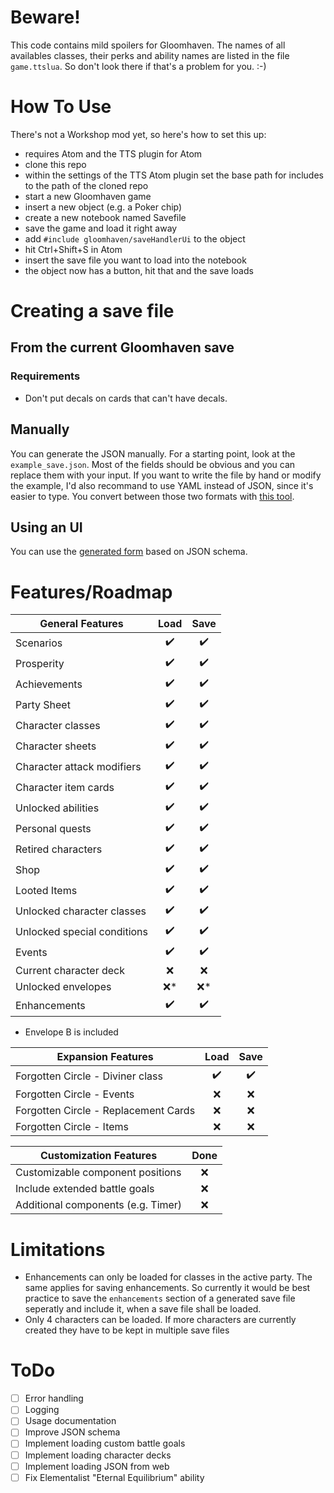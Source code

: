 # Beware!
This code contains mild spoilers for Gloomhaven. The names of all availables classes, their perks and ability names are listed in the file `game.ttslua`. So don't look there if that's a problem for you. :-)

# How To Use
There's not a Workshop mod yet, so here's how to set this up:
- requires Atom and the TTS plugin for Atom
- clone this repo
- within the settings of the TTS Atom plugin set the base path for includes to the path of the cloned repo
- start a new Gloomhaven game
- insert a new object (e.g. a Poker chip)
- create a new notebook named Savefile
- save the game and load it right away
- add `#include gloomhaven/saveHandlerUi` to the object
- hit Ctrl+Shift+S in Atom
- insert the save file you want to load into the notebook
- the object now has a button, hit that and the save loads

# Creating a save file
## From the current Gloomhaven save
### Requirements
- Don't put decals on cards that can't have decals.

## Manually
You can generate the JSON manually. For a starting point, look at the `example_save.json`. Most of the fields should be obvious and you can replace them with your input. If you want to write the file by hand or modify the example, I'd also recommand to use YAML instead of JSON, since it's easier to type. You convert between those two formats with [this tool].

## Using an UI
You can use the [generated form] based on JSON schema.

# Features/Roadmap
| General Features                    | Load | Save |
| ----------------------------------- | :--: | :--: |
| Scenarios                           | ✔️    | ✔️    |
| Prosperity                          | ✔️    | ✔️    |
| Achievements                        | ✔️    | ✔️    |
| Party Sheet                         | ✔️    | ✔️    |
| Character classes                   | ✔️    | ✔️    |
| Character sheets                    | ✔️    | ✔️    |
| Character attack modifiers          | ✔️    | ✔️    |
| Character item cards                | ✔️    | ✔️    |
| Unlocked abilities                  | ✔️    | ✔️    |
| Personal quests                     | ✔️    | ✔️    |
| Retired characters                  | ✔️    | ✔️    |
| Shop                                | ✔️    | ✔️    |
| Looted Items                        | ✔️    | ✔️    |
| Unlocked character classes          | ✔️    | ✔️    |
| Unlocked special conditions         | ✔️    | ✔️    |
| Events                              | ✔️    | ✔️    |
| Current character deck              | ❌   | ❌   |
| Unlocked envelopes                  | ❌*  | ❌*  |
| Enhancements                        | ✔️    | ✔️   |

* Envelope B is included

| Expansion Features                   | Load | Save |
| ------------------------------------ | :--: | :--: |
| Forgotten Circle - Diviner class     | ✔️    | ✔️    |
| Forgotten Circle - Events            | ❌  | ❌   |
| Forgotten Circle - Replacement Cards | ❌  | ❌   |
| Forgotten Circle - Items             | ❌  | ❌   |


| Customization Features              | Done |
| ----------------------------------- | :--: |
| Customizable component positions    | ❌  |
| Include extended battle goals       | ❌  |
| Additional components (e.g. Timer)  | ❌  |


# Limitations
- Enhancements can only be loaded for classes in the active party. The same applies for saving enhancements. So currently it would be best practice to save the `enhancements` section of a generated save file seperatly and include it, when a save file shall be loaded.
- Only 4 characters can be loaded. If more characters are currently created they have to be kept in multiple save files


# ToDo
- [ ] Error handling
- [ ] Logging
- [ ] Usage documentation
- [ ] Improve JSON schema
- [ ] Implement loading custom battle goals
- [ ] Implement loading character decks
- [ ] Implement loading JSON from web
- [ ] Fix Elementalist "Eternal Equilibrium" ability

[this tool]: https://www.json2yaml.com/
[generated form]: https://pmk65.github.io/jedemov2/dist/demo.html?schema=EQbwOgdgBFbAJAZwMYAsCmBbAhnAXLMKgC7EAOeA9JQFaID2EAtChjgHT0BOA5pa1mwBiOABpIMOMQCWxADbp8hAOJz69TKmwA3dNADC2TGWzSeEMRMIATdCi7SyMxkrgBJCADNuOZ9GwARvQArsRQ2FDIRiZm0N5cUMQYUEHYXNY8RuhQquqaOnqW0ITEAJ5kisAEcPQBNOjIxEWSwPG%2BrsBRxOg83NJ2zYRkXPQVXDIDVVDgxS08agHYckozMGslsgoduYtyUB5t2H6D61LlldXAtfWNJ2tww6Po4%2F2IK1brLY%2BIY7Kl77NPi0ZPILoQAAojH7PP53IFwWz2RzHKZwAAqyQgwUwAWeUHonkiGGQAGt0NYUvQAB52fHQJLZb6%2FMqJLjYUlwz5nCodaQQbo8Z6c06tHxHDpYnFC4DiQHw4CYPnSTDYpQABllQJFOCpytVUwAbABmD6fAC%2Bmq1cHZqH6ukwemIbymqy1wM2YLgAEE0HasI7nZa3Qi7MgHE5pC5UcAMdk5NJEGECVB0GkIOSoPNaktwr70PaA%2BxhfdgGUedG0mz%2FjLTfLDk1o8RAlsa3KucBghBpABHYLoNzdTDOgjELh9oNW4CyLDD6a1ydlz1XOoNBsT4Olj0dH22%2FP%2B%2FnFkVcdC96TH6xKADa87dLQgWTgN8%2BAF115PHmMJrPXbeS%2FeHQCv7yiCLaXAAcg%2BrZAe2iJhsikYWNGsZQP%2B2TJgyua7gWB5QdBJaLh0iYOBAPCHpO8DHp4HRCJQtieEqfiIJQNp%2Bg6%2FLOk%2BQIWpx7bICEOEED%2BeFSFu0b6Pxa48fKsHhiilzIZKuIJOhyq0hhLF7mxYQAO7YIg%2BIBE2fLkkWuF4SU5y8vyPTSm%2Bv5wPWErYkpZHyoqXYqpgSgAIx2becA6nqXlTAArH5G50dgwRyA2BDeVJaxmglSVtusKVutxqWECgehpJG348SJoLbtophyM22QAMrILlDj0IGhXADJ8FRvJyTxom%2BKEjoZUVVAOX3nViCmeFFnlpclbYNWo0OWKsUlBVZFwJ2PZ9gOM5KKO46NdOQ6AUB3JLtcq6uUMIyfq8%2B3QXAinSoJCUiiBS5gc5tkPfhlnRnyApvVlG6OdGt1cKd2pKp5PmjW52C6uDUzed5YXvS0kXRfN8V%2FeakMlomRxgkJ12bsV0aVU23QgyWzURq1hAAPIVNADrYBAiCiIkySJtIpJ4gmdJs9kOBkOwUAACKMPzaQkvpGEc1zCR6USDRkhSTMUgAMvQXMUjgXCS3z%2FUyLLUDabIqDhFA56RFC%2BmM12JF6wNeX0JETNhLi%2BtpN0ysQKUmDcOgI1I2NS5EXypFmcJwB6PqBDXsAdOFDKhCi%2BmYiEOrmtwM%2B73pUBOcZU%2BeeJaamUip2agZy685FaBhAAKoQOXSuRIw3Q4W%2Bh0dMdtzh1853PF%2BV28eViCIJM90Y9XS76FobKNHiyDD6PDUT01oayQhHTIR1SaEmXGtN2gaTst0CQL3pS9C243VQA6UrKYSGEmOMpRQMES%2FhNAe%2Bkn1Z8j1AshQAALK10qmicIcgGApEZCMbQ0hbAUgwMeAOK8CIVi4FWJaoouDtEbItHu7ZdoFQxu6Imlx9CL1Oh3aMIcSKUIQJRaitF0D0S7IxSgjdyTkPPpMHihc0p%2BTgIQwewFRKXAAEroF0ukf%2Bg5l72VXkiKmiE2rZFQvpZMx4pEUkIa%2FBu%2B8TJQAxPVbIxs5B7Ddtgaw8DEhO2lsQP2QtkK7WdtAPiDooCeBGJgPWmi0jWH0rYUk%2BIEgYWcYiWIUBAkkmQfI1BE10FTUwQDS4TYAgthmlOWRwiFyiMIOtYKWMqGXBoWHXhBcBHAEQEzRowQ0jVnHrE3JcAACiEBdBqAqFAAAQpguJhBvo2WBvgkUTNSg0yolMa8xC5zTJITXOAlUyD0GkAoBInj0DoFZofEi2R7H9Q2c3aybd3ohk8FFGK6pkpY3xv5Qm8zgCVWqcQWpXAX6qz3MsYZk5KZyUIApV698Faa0pDSdR9J2ZPJeS%2FUc7Jon7EJBAegYQ%2BQL2CNY6WkK6lGxWXsRFrs4z0EsSZcms1sHikBgCklCowbRygBqE5CpoZBSUAAdnpbMmwzDznzTVMlLOWUS6TmhMgaQSxxIQGsLIBCRDGmkMIIshooq9hPFtjwQ5krGKYJ%2BRvMSjANXSrZkcG%2Bb98U33QGEPZX8SSRH7qYaAmR3FuKWemdiMTbl9JqCubuGSPz90upXaZCJGBHGldkjcT0OiPIgDUrFycQ2MDkRHbV1M4AvTvl1SJwbGI2L1lGmNry3UEw9VOaygohlYxaMkwgQMqXuWZVMdl5kApMthnFRtSauWo0udMwV8jqn9H5GiBoqBEVqB4PUmZTa7lLi9NGgdYQh1oFHfQcdVLk3KJUHajMIVYBgG9HOx0hjh3LtXXu4AmFWKFipcWoI9AFBMypVWuAaBFZBCpGuztFyphnIgYoHthSmpsjJF6OB5Iw05LlXAYWQHsggfgR%2BxRvy4DKC3RSPd6JkjQewGSAA5PpcSmAcASvQ%2BelWu6MPZCw7h%2FSaJjx6WCMeEjF7NKOkLQdUsn1Li3vvYhCthAn2dGJCSN9H6zldu%2FUsUeVyEpwDUNpCRZBQjxo3Tc8NTTgDq20lABTSmUR8ZDIhnVlwAASlizbHkU6TBCGamDeTVMEqAcnnhsdiZxwg3HUy8YZQJl9pIRNfOkp%2B%2BaP6pP%2Fpk8AJziYdNWepqpiD9zNN2DCNF5TCG4JKI6KZ5W5t0CWeUzZgATGqFz7q3NwA8w%2BgL7YfNCf8%2Fp1eYmv0EBC3%2B6Cvbbm2h4KgFLvy4siMg8AYzZgSDady7pnV9X12ZbMxECz43GAZrsw5zriCSvhrK8ACrXmOWkpwZcXzwnqSie5UoFr0nA1EGG0lnrRnJ0RwjdGIbXWkujby3phlU3HszZy296zyYitrYXBtrbj65odAO3Vj7QXTuSda7nADx4ZDnnA%2F1%2B5EikcZgiIfWeJ9r3A%2FUDx0HZL5rPtq0dqrIoUZNY8bD5KZSBXzkLu1h4HsJ03Mnh0cErPOQGfS0h4ABw5rWcCCEC1yRj7SF0FAJ%2BZQStFMIF3SSbZdvksuDwBwF58EPD7i8Med35SoRRxsAbEEAJVfl3AEpj4BUVPLqlgNsr7n6AY8efkjmNb24ycWq3wBylPjgHNmLKnGoPfEWNoPvSNsDLLUksHFK76YLra2qATAisZMCsnorfuso3SRXrvrxv7lgTz4miKa8Wobv3S%2FPFaktBhEQKgEIcgKQWKsRmPZGEufPygJVDA5qhbNJtChPP2KzFQKNg4UgeheYRHTFp%2BM6ZAfAg25NaajUBOpPSTtLJDv2Oh8IMXsmFOg6EVHKHa3v4%2BGJQqRpbCTojcc%2BjDuS97EtXl4y0%2Fsft%2F9xOj1jLl%2BtQRk6Y1gS%2BJ%2BaCGC5uWCe2C0aSlQGSQiu%2BjuM6eYd%2BdC3uZ%2BtCx%2BcAFEzCjCdEDE0qlA%2F%2Bz%2BLGr%2BvuGMV%2BMA7WIo2Ox8zwMq7q6m08R8c8XApe3y7%2B%2FOW8CYO8uYMgUu%2F%2BZqd87BwEK%2BCSa%2BK8G%2BgQIhBCO%2BDSe%2BTBM8dB5a4WxaiudCvquuDBBMv82h92TBFCx%2Bj0G2PufGLQOBEylwNE%2BBrChBuhPCHK1BtyhuiB%2BhJukEZhYBxSGBpSjh9WVIZARuqOS4zSARMIegNU5My%2B40%2FSpav05klacelwNaRhJYSetK7aU6GetKAALCFLyn4Qyr0M3kEe2Pvshneprp4RbiWj9CoRyokcTk5AnqkS0OkcFAQAUeZE4RuAdtrJLKUY9IoYrP0TIfIp9ioihAChmn0RLPpKmFwMAR4twM3MYAoDIHbIsKQAoJmIShAqAaITEYInEfUQkYQO0eqNUYyjDLSt5AABzZz1ZjADGuFFrqb1wcIUjgjPAvFXETF%2FLJBWoZjPHDRQDiSdhi7ZAQ7Ui0ieIaA2JkBMAKCeAWpOxBCkAaBMAOBdaokeJ8gUgYR8ToKrhTHpp7J8iWZQCIL%2BxQC1yjxglohiKqw5qjwKCNDGoxSOA7GOgOB2AHFlFiEQFXErS9j9hyGsjbQNH9LikF5qYDbfE6xREfRHG1GDJKktBRwdFQCXi%2BRQAFasxGisw5GsxhRQAGiswsqsx3GswACcrMdm9pup3k%2BpUA3khprpxprpIU%2FKZxlBWoPRk4opiYgx%2BE6mCpDA94ewAAin2MGa0ZyoZimjGMkGMBGTmEGWEFENIkkDzLQawVSXpPycYSqaYYHNgQwtGNYcwgQQmpQBmRxIUTtsAIECslKvnmWdOh0B8fohSF6AEK2QPPGbzuvEmchC2fGF%2BHrNpM8NkJkMZASagCMMEF1o5h8q%2FILEqTUavpuVAarjAVvlKdaN7OMleIHDACAIXiEdZGsseOgHIC%2FAABSLLLKrIeK3kACUWyWgOyLJd5JJuh6pJYCB90nZT%2B%2FZE500Xh2UPhcAZoUAAZv4F5j%2BlwXSqYnUaIpQbIxyUpIowFc4oFlwfZA5kFNRphhAFheB1ZthtZ45fwqFekxAGFWFxA3ZHIwAcFCFt4SFBFhAqFbBPx8RZxQFMpyFhARFEFqcpFMFic5ZuBlZTCLCUqNF4FdF9BAlXArFJIsF8Fnh55l5HQXSY4R%2BulwlG0lcPF3oKlZQklHGJZ0lrMsllhhAVZilbCtFZQhloQ6Aml2lnFbo3F5RwA%2BgbIz2HsgFLQeF4AFlwA4lsIMltlwc9l5FFZVhClNZzMzEVlpQwV2AoV4wPl7FOlZ50w%2Bl0YwskuxkpxQlEVIl0VsV1l8V6BxEYcDl9CclqVNhSlGV7lpQ5VsC6YGleibFHFJlAV6mosGgOMcgZIVV1VgitVgV9VJFCVp%2BzVNlFF8lnVblWVE1Q4TY01zwBVI1xVY1A2zSCgWkSwPB4V0pZlIFi1WVNlTV5%2B8VG1HVVFXVTEPV51P%2BV1iYR1RVOFJVolcAgC%2BJOZclJlNVd1%2BFD1xFT1JhSVjllFrlhBPVYNEqENngANflWop1Rew2Toi5IQVRxV0Ne05lcNEljViNa1r1KVzlaV1F3VWVYEhNDeS51gONo1pVlw4I5UPAfYiCSwpNQN5NBUdVj1NNdldNrVb1jNW1aNWV%2FNuVQtzwIt3NJ1vNhAMZHszwOAiYglc1mSMNUVVNcVrVz1mBctDNcALl6VX1WVut4w%2BtDFh1Q1WlhVuNQI%2BNS4jy2kQQ6YYxEckVINMVUtlttNL1Nt7VCtH121xF%2FtgddgmtQNvtkafEnY1gx4nyUNt1FN916mS1CNMt0dyVsddtTNn1mVidmdEqOdqd1V6dxM6gSQiAocRtQl81ptYdxd0tiVst5dTllditylidrdqA7dOyg1jcvlPNYdCqZi05BQs1XdJtBdsNRdEdUFluSNbVw9wA9tzNjtidFQS9qYugM9%2B8c9WtC92IvsA1N13dG9ZtW98N%2Fdq1ZdyNm18dStid99YsV9w1gNTd2tCynYZIuWndZxz9Et5tDVkdpd1tQ9KNDtNdEFlUEDGyYwjdQlzd8kfIM10DCRsD7wkt79iDA9X9%2B9qDx96DfwaIhDM5QDnt8F8FgcPpeE3t%2BdehbxA2%2BSwdZeiZleMVY%2BOihJSh%2BZWgLMRsGADIISGAL8aQUJLujo95KYp4ZAFQFIKxeKjiKZ9UXVkS5q%2Btxk%2Bk2k1Jeszipi5ijI5UNUIB8K5GwA9cJ4wQjg2jTGoSg4o%2Btj0u9jGYuIcmeseZJ8%2FUfexA%2BjjIhj2aJGPo%2FB6A8UZ6OacTjQku6AORTGyj9sagv%2B8QfB6T4QWVzs6Qw0O5xa25Q5u5JOpYeCVxodQNYd%2BSgFNR6h8ZvcTwWhIZBukE8h1Vcyz0HhZNypVDmBwz3D8oSy7dvWwzAznOMTE2szO9lS9lSzcAmpp5g2qYVRYl2C3ANlpmEq7yKJBzKsYihNNlXSrdgYvFuV8U8VXSuVBWlzuVJo8Vrjmjnj8V8T6T9zrVPzugzz3zaTugbz%2FzILGTmc4zxVfp%2BcjZU6NevDChJuJeO5%2FxqaJehq9eje0ULe2Qli6KtiyQcJbu6EyQoTeIDeGykTUAzSl91eI%2BNj4%2B2kk%2BrcM%2BKEkijmxkRZIzHQlTVxUhsBO5DTxtgVh%2BcBxVUldNgcsLmMDKtobeEA4rSLSBmWcCtg0AyraLnBt2GL3QUsde4TTeeL4QbeBJRL2QiwQSZLUJkjYTVL%2FehiGA9JiL4Qx4dI6jsC7dsBOaj85UpQeI9A2kqqITdrzmtL9Lw%2B3QvjzLrL0%2BC2s%2BnLC%2B%2Fs5TgpiSVTgrB5MD69KryLReeeLTK11C0lMr2cdOFBBcjOxcE46zEA35NUWkSLYdrS9bmOxTWZ%2FiPOCifOurvuWuRb8SQpVc1THQqSMhpDrxoZA2zBOOxD0RR0XqSuG4mhg5fTk4AFk7wRHQXCI8aBUd1t4W8tI9v9tZ9hDZl%2BGS7l%2Fqa7cp9yS1JTnbWBA7hA%2FL4WmbErF2oyJ5kygc%2BDhArSYT6yd5j5z5KyeIQHn5RITMgov5bJmZhhJlE7N7JD5D1NlDnci7T9wAK717%2Bu%2FTd4vTwNz7u9dNID%2BHJYegrbjbcAUAgkKDP9qNtZlH1SP%2Bzo7DYt7HvpZH5kf7cA9F6FmFLshbIr%2FTvd29rTmH7TJYOH7ZHHIoLhdHUr1DR7h9VdCdEF%2FHjFgnOE3H5HtbVHAYNHinNDDHaDzH0arHNHsrl%2BMrun0EvHwAfFo8Osc77GInorb9aHyzbTed2unTq7eH%2BHN0hHAV%2B7LV9H71jHLNxFTn6lVnedIo5nDbhn56xnKnR91dSXln561nt4uXaUdnQEDnnlxlkrOb3TZRnnFt3nknvn2HOuAXspEcCnRHVt4X39kXaDPVJXlQhXxtWX1HqXRH6XanhBA3KXnH%2FT%2BXiUfXXFYDQVIVGAYVUnSHgXKH8Dy1ahtXwzfnF0sn5Hf4IXyzZFHXcdUXJ9EFOVeVDYs32b43ZBtHw3ttqno9GV939%2BOX0LUpx1UpDnfVlVwnIlHHYnFDNXNwS7on9X%2FnuHTXBMLXoXSD7XJnnXdDPV%2F3j9OXCXFHdbLHg3j33FI3r3TE73bH03XEtnEzrX41eQU1M1gPPdwPqH1XEn4PWHMnub2b8Px3e9hPJ70XEFu1tP0ot3KHJPRnT3FdL3fPxPOPFnePZP5oFPnhDnP1l1289PL9O3TPCDYPJ0UnHTe3HPKHXPSnyDp3x7539DZQqvjof1N3lPG4YvQ3BPz3GXbCTvk31VCvP3ZxDnGN1gWNGvRvqrYFoPLPevdX7PFXG4JvxHKzg95vUvlv6N4Nu4EyIvU6HvaXrvo3THsvyXD3CvaUSvv783bNOJHNJNQf0fU7d74ncfPnWvUfm7a9sfbX61OfRPVvpQ5fJAlfaK8XSzGp%2Bf2X%2BPEXZ3ZnI%2F8vX3XHlPDnKtgt6AwtJRK35XLffDdfYfDf23jPzfyHxtbfYXHfkvbvf9EFC%2FatbIK%2FGfEcWfEvB9p%2FefBnhfM%2FCRPvCRDnztJ8BtuOq%2F7na9G3Eugu1Z768zo0Pfbgd2rRHdTeSPXnsnydovJv%2BbtIZDfwJh38XeJ%2FXPm9yn4Tci%2BRcb7qgLWAOck6YsQRrcn%2F7ZtABH9aMI3134NcYeQ%2FKAWbmM7t96amArvj1RIFB1B%2BcnbHs%2Fw%2B5j9E%2Bj%2FbAfwNJ6v9uihAvSgvTrrZ07y1fdfnmxnT18tuIAyPvQIgEHdguzA1rkfzYEP8sBF3P4NVH4iyDPkkg25OgPH4W9J%2BogqzuIK4bmDiBE9KejHj%2F5A8gu2vTbhtloEeC9%2Ba3A%2FtALj4ndkeE%2FVHllUqjOCO6KAh3pOEsFCCDBlAD3ngKoIl9fu83RenIGXqX15B%2B%2FNwpvy87h9vUTfdQcH2a6BDWBMdfQRwPCFn1MhF9YXjEPlBxCQh1guhkkPsFtZHB6QgBhj0Q5r9chG%2FJQVvxUER9ih4A0oXD3KG6DKhtDaupwJ6ENCsew%2FWwc7ysFJ8bBuPXAR0NzhdC76EASBmMByH%2BC8hQwgodv1UFjDDeNfHptoIR6jNYBnfaXt30wb7DsGiwxgfp02EPds%2B7Ap4e0I47e9dh0VRhq8OPCr0p0FA9blVx16FCIextPwbD3YyH9Eex%2FKoU8J6ogiiG0QpYYQGaFwCNhcvLYQCIp7vROGcLckYr0BDM5gAiOM8GBknZh10cdIikDO2ULjtu2I5ERtwU6gaJzUzIqDrOzYJy44%2Br7ZXCO1wRCt%2B2kIuZmJDDbgjeWNAnfsuxKEP5sO%2FrO6McKGLyl1RCQFwgBlYG8IMkFLIZAMNr5Tw5RKEIZhdgNEUEjRhhU0TKLIQIdVC0ww9o8Mt5nsL8eXDJBmVKJh1wywaaMrGThG3J0WyZbIBmSxZGx5YTqdYhmHya0jjwWkfkjALoT4i6G9ZL0RlAyQKB2kfo6Ku8jzFPti00eVziKAEwpEAMFxOGFWJbS0o7S4WKnGjENGNQQS%2BYwKppWBI%2FEyB87KyHUToQVjKUT7asZ0VrE3EtSCMADE2O7Q2cGcbYJnDW0ji6AyCyHZtsuLCBRJ2RYY5gjsilgWsUw644xqSFBKqweCBrbIHuHYhRiG8xrcfAS0xwSocsvsXQBSDhLeImYB4w9FEiiZctOoJGK5hiW8R0tDOyTSTE7BsK14Lx64g1kahvG4tx8ZAAJvpCNQYR0S9ibxDayPFwpkI9ENgmEB5Ivw%2BQesbeDGzdiQI0J8JDtqzG8BmIg2gTaFJiHQBUh8J%2FIV5B%2FApCQJGAQsL0GPg7b6Q8U%2F8aNHIDRQZgiJOZfSCRKZZkTUAwQTwJ4AUBewKQlJBbPYjIAZoGQmAH8ZeN%2FzeQmARoezNYEYA4YwgWgKXHsjdgophJ1iMSckDiZmsI2IEmjtvFZjywGQSjd1pZJEkt4X4TY4URU3EJdt32XbaUbryKE54oeVw9fiGDYoOj5uwsRWHuxRFPsNmP7IKn8AclkFWqYiQlBSGAlkEyR%2FpS9lYnbFF17J2knscs1FEEwgpT7EUmtHFJSAxwH7AmCFK3bRg8pIY1zCqVLHyj%2FoSRatEOPqwjjXSk2aHHDHLYXtGoSY%2BgLoBKkDYJEz4jMOVMSlLgqp7GGqQBjqlikYajUvsHQlamVczq64vHN1JOJE5oCN0QaQymGm%2BQocjWZsT2hbErwKJmAWuIEQUGOjeKSKdCZ%2BMykuiVSa0%2BRBtPCxbSBGo7JqftPcEnCOgHUk6UuB6nnS9yl0lokNJpQTjRp90nyBNLy6Vt5xxcKwIKlOQO1B41oFAtl1XGRxJQp5cKbOhFSHpF0I6O9CugkIbgvQLwM5I0AIDkJPMo8UWqzPZnHwCA6sOMhUjZkyAOZxAAgBIj4iX16RFSfQOlLETRR0ABAeKQ%2FU5jFg4ACslkErIUAEBmkfERFIqGQCay0pOs5WQQDBoTk8oMsU2a0h0aEhxI6CYIB%2FgqT2yM0uQDQHbMfGYSPApUdulGAqTIRZ0XYW0OVD8DqTkgNMdIK5wowixtm%2BwNpESlNnIRzmKJKAGBHQChAr%2B0gAAF5yz%2Fc4YkWDBigBwYC54U5CFRiqjlQ%2BQKc5IM0gyBoRCQwsCWEHWDpxzAEzwbZGEAABiCgSYEHOSDgg6JgKFtl8M6klhkIAANWWQ1QoAPc28nzMnDTzZ5VUMDhZyXnygAA6rjC4BMBDKqYHMgewrnE1lypsTvNwH2qmzKoe4C2IwwHmFyAA0oim0gKSYOPMYedOV6kQgYQewL0NYEvqexTZ4IfoDVHUTdRoAYs6QBLNNmdztknMHMIsgUASp9m5BIEAVOpHEEyZg3NdtSMzEMjKZtKKZKzKgDGY7yZAUOKQpVimyvQPeZ5NYAAKEhZ0RwDQCzMnB9lngzFHvDqJoXLktIGYeqv6gqSPNti2Qd5IKGIxfIWkF1W3nsEeRrEH54U5pCfEjJQAd5EqZhqbJ7kLEFAf8EmNQqkXAAe5%2BJShRhGdyMZDFygO9KKiSCGJRgiE2OcAGUCLz%2F4%2BkKxfQE3ntg3ACirSBmlPE4lTZqsbAFpkMpRDYFXc78mEB3btzgAIC81IRMgVj4MQocGJcPKzrgL55ui1ANfI2QzUM0AADW4DbYNwaIbDNkEeZBIMItGDZDEuQg9ylgyqQkIAkqyDzsgCpTwCSWHkJhA5hc5CMkugAq0wFKc86KgBfjGYISpsqeXoEFAsdTZAALVTC5NI55StQB4pyAeKsxawDBYuM9EEKv2TlYhXjXm4AdwOt5dRk%2BSWRgcbyGyd8rBT8jEC%2Fy7JN8b%2BInmJcqZP7C7D1zoTGCs6Odb5bUKyFliSw%2FvQPk%2Byu5LdxgdCTEZoqfaxcXO38kUDb35B286EX%2FV2obQRUlhNOhibTq8vbARCkUk9MJU%2Bwv5L91aK%2FADL3yJqc1vlwS5OhVPAavCoGmKloJg0IyAM6EgvfanTyfbo9pQPEZ8Ffm2WmhZMPZaJRoJLD7LqZ%2FlY5deTfIbJzloHV8hBzuVPgHlcHN8vCXV6QEUpMccLHCp5UAYkV%2B1a6k%2BzRVkoMVdCbFUxSE5PsCVbdYlQBlJXL9PFG4Klf31dWTguBiigmC8IOFArWVCwllUnBp7cqA1ScCqhjwFW4z0F1bEVc2SypfKCFuq7UoXMeblQN5QCNCgxmamTgeu887gJEUMXBUPGC%2BNVOMg6XMx0mps%2BKZWvbpS5SlaTZADEvin%2BzSAIaO2KZjYpuyA2yxOWNAGaQBstF7IbIAAE0QgCQe2cOv2qlyAFsywxQvL0C5z%2BgFIGmMzHKhny8VyGNkAEHYnrLTZxmdQNajIzMFa5hi7xc%2BL6jggtAGa99IYoABSy5MtPeFCCmzH5lCzCUNjMSBLUwFCu2NzIKCmyaYl9CxneXchqovQI8E7IYshAzT6AJIShdlLSCmyYy%2FQZ5DEpvlyB6IDeUbGfgCChBFm4U3vP0GbzdI9I2SwxZVDJBfzr5CG7BAmFtB2xml6YYINkMo1PxKMuVVwRUkqjTlcslCrpHJmGXRAs2k4euImHsV9QZ2goU2TvLHzJhdqsmvxJQpJiu4eASQWTbaC4CZD8SmymAMKsBDWhE1Rlbyh7WyS1siFaakzQWq4BFr5Z4YRCZQorV6B61ua%2BULWpc2FNG1BsFtfmAYpWZO1sKYdXPPHUMZaWkiipPUpnX%2FzSoFnLRa7mXUZg11iADdQEsMWHr4Ne609cUsnAXqZpV6m9UzDvUVJH1PAZ9VFC3XAB31dsT9TihQ3uNzUb8HJVhoY24aHA%2BG97ERro2KgG8lC5jVnLY0VJxNqkkwD62k1ub2wW8rTTpskXzgDNIycITIL%2BXJr3leq8KRUslipJTZXSBjCGxpgrJTZJarRmWqgBdKIyh26KHsAwhbzUwntCpMLD7Dbw8Ms62LXZsLl9ymYCGu2KpukBkgtFC%2BeQNfQXXCT0EjC7pOVERCmznFsZDQLBjnXIqZN6W9VtPhbllb6CgSxgGqnFRAb6YaikwcArtTPap1hi1DUEkOaPseNocHYjTFfWUalQGKqAHTCWTjAVoCDQuZVF9hkhukGgAINfIqAiocwYNZiTmr53NU9YtGbAO9J40GxrUHeZIL3ksRBsMNMgdYnshJg%2BBr5xsdOVc20h1z%2BgngZ7c%2FKC2GKMQIwY2HbGfnpNalDgY8SfGe0SJL6VSXOoXKmVGye8tobQJMoTC5Um5esDwPmFkB1NC5O84gGgH2BhAdtixPTVAHm2SrFtJghumZpW2Wb1tu2pzQduLUOaTtZ2npeFOdxj5rtt2mtY9p4LPaYt86yLQDtnrA6XcYOwTUShiXQ67AsOl7S7B90Hrkd0AVHWWhiXqx%2F1uejcPHGgBbz8dMGwnfpGJ08bhgpi5IBLql3s6ZdvreXVoEMnaRldYHDEnQo12GKp53umDr7PTCwJN8E2kUCHrD0Dhuku26PbHpaCcCAV9Qk0Wtws1alDl8oODJqu8QYRlFiCbbfY2tSHrRN8oaeF4hDTIBaWARNQAHJy1AHKi88ukYdtgMLyW4h22eCSBO0gZv50i36n%2FLgTezBaWG0SdAA%2B0OgYlxi91tHICCkHyo7iH7X9uB3kaBNDGEWe9u4BNx6KBSd7beWXV2xi8pUeLfVDCBszfYmBoxSMHzmasLm6WvxHoAzCLJftPq3LcgBfj17mD4U7xSYBO3NIxwrswuQcGeCIpAlkatVGiELUUaKkzGiIFcy%2FQVIHdRh2lvI1NnnNbAesLebpvY1ngAECmvINfPsTpg4DiYWpebtGwSa2QnWjcAsrICjKEgrhkiOexfBxrDNCa0%2BneTqEr0CqFMlNa%2FvbD16ydd6E%2FSWGAMaBQD4BxCYYwH2ThxIpGsg%2FkZaCVGKQSB7ChuGNU5g4MeB6KB0u0REHqDCh%2BUB9t612xI9qhjcD3NYMZh2D%2FB8QxnMkMVI3ASh8HQxVNl6HFi9AQw%2F1WMOmG%2BdHh3gopso2%2BHsgxigIynKCMSIQjnuQuREaiNqKUl1%2BhIwtuIogq0%2B5mwhS%2FsaiGU7UUAd5MOkwROztDGxNVM0hxCzwajBRrCtIGxCM7L6agSxJghbk6x55CWthRuFFjuQzjK8AEyYAZAGxS5UG8TBkm0VpAGA7ievbYEwTaLyQVra1OrFGCknsScCUuVozyhhHbkSByY%2F70wTKB7w5utVIepjmYJD1HMHYqUrJAzSgV7gfkPuKpWYJmNSjfSGuuBMtBmlf8YzKUAxWipMEXePSFKjAMHBhJEReUz%2FK4CO7sgDcxHRkmvVt7EAOAPYO%2BrMSinYlKyDpZirgDDyR4dgKA%2BqcQClBfQYB2DeD0I3yJqotezBArothUrtY%2BphZOvLCDVQ6MHBleJgwCA9bXNpcuSfGDSblGSlyQf3s9pu3YY25mCXfSKhCD6RBN6gT1afpNgwh%2F15UXXZAS3mI4X0LIujM8gsVzbbjce%2B46n313pGn9zx6VbcjeNETPjaAb49wF%2BOUKATAQIE98dBPgngNzwKE%2BWZLCwnrUi6iALnMROThkTfIVE%2FIhZPT42TkBfkyruyBCn0AIpp08AGlPhBZTKcSAoqf0jKnVTuASAuaeRWWmcwNp1ZOqYdN2nwQnp706dpGB%2BmMzXqmeBmDDPKNgzUZnvGGFTBxn5EhZyMG%2FHB1lnME9Z81I2bBLNmRdaC%2BI1SMXE9VwVCxeaOzj7MfLWZpUDNS%2Bm22woXZpcwjKzv9N5qF8FIeKURGCDpnoD2R4SW7hGO2bgTfHIyoLth38h9Q8so4OyHvKWnDt96BRtkB3mbmRQOVX%2FvZrfiMa1UzivSPPvCnlU1UICyreVXGB2LFiiuu2R7AwAGA1AS5lpBAcMZS5wQnYEcwusLXMJooW%2B7BAeovoqauTb64yFicg1VJcThc1WACgE3kbYF58Qplc1xaOLO53QVBRUgggtn0Az208Sc0MVM7DG32s%2FHQYqTfEz8ngJSyWEctyBL6ecwS8AGylBJKo8YEk4YuqvWo0QnYdMM7vCmNWX4k%2BwuUrJxDoH4db2ojY6HnQ5AzdGm3Y2LFO3305Bhi4bX1DelLcqLNxgi%2FGqIuLcSLPZsi5kbTWsX45HFri7%2FohI2aBrG4EriJa0jiXC5hgJsAvBVMIWKjcllw%2Bm3u1mBTtsgO2XZeTOOXo0Zhp%2Bf5c5jYmgr1hkK2FYGMRXDF8V88yIYKsOAirwC6KOVfzmOH943C0DEjdJCdWIt7Ooa4emcVBsxr0uia45cIzTW2zy1xIxiKYZginjW1mmaECdjNXiSlW6eKpBt02aVQ5UFA59u521n5ZDGENFLi9DPB6od6GtdByFsoXxUMKHQ7pYTDR5Qj1mcY4YvKoMBeS%2FIShX0Z%2BtKKBqPAPOZQpMNdgTZhiseYSL4skabLRi7o0kDN2OKUM%2BGJmDwUcWmZsEui%2FDC3DZDS2NwTtnDSTD1AZqPuFSDLdamUCdhFj%2Bw7nTiFNn3rzUQF0YNFHdOGL3kSQHMB4BAvcWRQYNMME7AAkxLAEDGWwEuVdusTJdTJ%2BUJnOjON488Ih4vLqGLNQBd9kmYBXnjdzDzj9qSkYDDHSkY1KrEiPkLAl6Dy27Y51aQLqBEMnH7E8tqXGDSGOThbDax93UDul1GAdz3OgQ44pJidh57lW6FWCOe0mG70tS6kP9asOVaZ54csDmCUYB8R9reF9YDfpfZZVt77tavRkdW2prabeyBm4jkO22gHQrN%2Fi%2BzZfP2aubOui7RPdgxC2GAbVpE2LYLsX2i7Htrc7LdLTy2Fsit56yrfnTq3h4mtjcLbbBL23LVUhtgqbB9sAO%2Fp4UqO2EFg2KYIEzF%2BUInZvWJzU7sCzmCMG53%2B3C5udmObA8lvu2S77Yau8hf0j12IEPhpe%2FeBXuEOg5lN54LvYJxxHb77Z2%2FYmrUrwrqbr9rIyKFLNrKucYUk6xNYPllKRDMVizmRu7VWbbtesbLTEsj0htTMo4cuRuEMA503TYJGeKacusVaYQiNpW9gG4NqoR9WdGtdWRY4Zp4pRwHB1uYD17AeTzMadTmB7kMZirLQYxaouMVpbK9tejNF6FBT8HP9yQUJfsK0UMYhHpc3A5YsXhULibIh3G1ye0zt7z17K8YFdTZ3hS00u6zvHakcOKwXbjOuSZ5tmkNXm9wk6NvosxuDX0AiGxx2Bb5AvxlbMKa%2B1PvkO9k9mIh1TdMtsVESvQvQb2HXOyDNKtMyYZpdYHzMzWIAU5uBApNO0jzTZw2yTT63YtbRFnLu6ZW5b2CPMEkiO0m%2FwhWsqP%2BK8Kja8Oxpv6O%2FDhjw1RY%2BwxWOtAfIGx2nsC0OPzbzjv8n%2FHG3BPYEMTopaQckt7BEnryLRTuZxfTH3tIOticmByc9GvFTTk1a043DSy0Drj5zVWsGc8aNkUz828Ru9giweCOOOh%2FiooVNwhDiV3pVmeCUZpjnpzobczBG19RHnY4Z5%2BFNd2ChPA7lj5yFUqDfPr8vz4is0e1Uv2U9%2Bj1snbDZmG3hFDgMxKKj4vYPttJTpYN%2FfeP%2BKSAqqFAyqf2rxh%2FH8x6e%2FKB1elyegCYb2U6iivfaV9QbO2SopzDNJTw8YC5xdaUXyNFlQCe2x0pxj8PEVvaz9S7gQV3nItPgXp5%2FMcULyzAdJkw8SUaOTgtL7SOu5fKYmLG55chskDEqWOqKZ5LtYrSFbIxaGXZKb4FQ0tTA%2Bs6WHuLty0BpiUG4EFr93X4jbu5VfA%2F1nu14FctaRgFDgK0yLFqRodC5jl91l6D4W29B3hAMRKK%2BNsF9KtCuv9Wqi%2F0OG6dADsMDG43Dq6vt3JsqMMqwDRQXYYJL02oCzcvOdkFel3XehDQ7FxUiAbEAg%2B3kDIuAROxuUtZ%2Bfk2sqOrngoC7FHAu81L5Shca%2BtcOBbXxa6F9AAdfEAnXmel1w0t1sDHh4lW714LZ1sxLlF%2Bh8N5G%2BkDRu7rXruN4LsTdJZdzk4Qdb7owjjL0Embyq%2BW7vKVuW3QGkd5Kg%2FEhmKd67kKtO7AOzv4gR7xd8qBzAPaWnyT%2BVL7fZBjhGP7YRV55mOuThT7%2F77IIB%2BA%2B7u4AMRu3RPsg832tlSj%2B%2B8RXNU%2F8NRm1jR2mtyoZoADkqY%2BSdYh1jG8g6tbzxUcktERRgtoMA1cwjvFr70c98lwgbVtYhEFLsxCWp61lZ6BNIbzPepcoWmZqnWiy%2BdApXXXPpmvLkUMoAtdRLhJvOqQ4bSWIkxcsix4wFdW%2B0VBkN56kYNAB22ZCJYQGx3RVa%2BLG78rl8vqOmo6jaQmwi7gkJzAHRKH6t6TQFGzLN0xKJE8QDx%2B1eYTHgG8g3Gw5M7ncCWKQdX6a9t%2Bc4vjwtzwVdEM4k3mOiNmd%2BTUwogChyVk7H%2BUDGbvSNLwdec3ORO%2Bvk3e3vj6xuQu8o0%2Fe%2FFhNfDzxqB%2FJhpZDS6%2BTPHpiUL31x70DNc84sUaNXVBQiwgL1oWqT4CHpoa5%2FW3ufkwnn6OttaJQUgrmsOrCi1U8dNgQvkRo%2Bzzri8bFV3PeJL%2FeTy%2FszCvLprqlDvK9glKvjd5pz6xG8JgxvgDwuahsvrZP0ESu7pyt%2B7vre7AqALb91Z2%2FyfZD3QQ7%2BzvB93eHvZ90CyKBe%2B3f3vucz76U2%2B8jAjff3wUAD7B8W%2B3vuH0H%2BzsR9pLnLqP3TkZpi5oUtOzFdR%2Fq%2FYUHo3cO89IL%2FrLOkLOw3GtNWObom5TXTcW4tZfZ5K4wKQ%2B71b0ie91aMFilCwJxKhbXdLVbfx7TIShEOD5xgllnvPy4peIrtbxHtVLQcqsjHkAb8XmaXLK0beSvJYfizVGVdyLjY5YAO0GxO3H2Yl964JRkvCf4223OG0XJFeiimzkrfNvYAtPJApfYlRwMPbi8U%2FLvBNbp4n%2BFK%2Bth7TdIQLrI4eiANPtvyC0EH%2FB4ls%2FKNRf1D2YhX9yHJ8PeXSDpdvd7Ge8hbqB16vHveJKoX%2F4ZXo9EFAAJN1tOA2wSdXLW5yld7nHYk05JlGQ19gULa%2FxX8kLWu2QCoPTVxg9PfBihtV%2BQHH3bAkPN%2FQD8wgIP3NttHCkHGVp6cy1L9p8Ot0r8SwVpDO8a%2FOhQcA8rQuRH819MJ0PlIneh3I18QWnSSsjgBf1GwHQBhU38cwbfxHhd%2FDcH39TYQ%2FzPkT%2FRr1T8f%2FCa3%2F8dbb%2F2e9f%2FT%2F3UDAA3YG0CM9IOTACEFHF0gCznCTQZMhfL3y90izJAIf8MAtHy1cMGSISoDk9F43W08gShVg0z4ad318CjBpRzQfmXwNqNi7SXA7V9LZ4EOA4%2FeWW%2FIYOIdGMAVjeP0IwVYTwI289TFA1LVKFQoya0lbZhAGdKMWQBpdEHDByGs7YIy2UCvXNAGWQjXDD1DsfgDwyNd%2BQNgEitbNDS26RD5cJWsslGR8SdsH6Ff0ARagVsnddO5ejAsUkrQmnDMe8GcnvB6rMYN6tsgS3Q6VG7L%2BTI0zEaExg0YEeDVPNOFIVz39LtXNB8IMNYNy0xHLDPw4ciNUOFQ9pfHm3Z1MdDNAVRpnZ7wnpKFUK1WCAgFf0P8tMGeU5hKrCXQgBI3QxDNcNA9sGasQ2DCBp1Q9WHSgC9ALzyx1IlJTXSBKFbvUcVXDRMG788dLOheo3fakU4FnAstHwC3lP33lByfcDRjtvAp73bBDACMFKgC%2FdpTFAogy6xiCtg%2BIIQMkgiVBSC7ANIMz0Mg%2F9VPlc%2FYoPi81UMoMqsDZRvEuC1Tc9WZgKFMXVnQNJDoI8UugigLSBeg2BQGC3XPrWzVRgwuUgt3WG%2BVdxk5dYLg0udIdGl8obPYIwgftWI2h9FdY4KS9zUDDSeC7YF4PKg3g4TT%2BD3GPYFow6tGz3007PD33P4BaS%2FhFpffNwNZlkAGqFWQk%2FcLXNsMDIIEWJTzQ%2BzTssVJmDedSFat0MUukKVDtgOTI4Bsc%2F9QxFAxcwh2zF1m3boFbc89RgEAU9YPuQXtLrW8lPcwSJg2FCKFWwGNktFPkXqMSXFfxGN3LGI3NsUMeRkRDvDSxTZA6gu2CmV6NRMJaBnFZUDI1eALp3Btz4cAw2J5XN1XGCbZU2C9BUzTmDM9V%2FK%2FlKB3XDMNK52rJFATcytJFAw0ugE%2BAzBjQkYDWdhgBOU7wAwyq0WQ6MGENgslycoPxU%2FjTILUAB%2Bca2wQM0GIx4AMNTi0b8cQJfWyAyvDK0ld87XNC%2B0vdHYm%2BIBTTkIqRd9McAv8WA%2BcIqRXDc12%2B1NPAr309QPe70FAWRTHWPBMgHcIwtQ9DAH28pEYKCxD0fYimdVyVLmiT09XEMPYUwwv8lCMMwLqxpkzwWML8MTDXUEnDbmdMDRCyFMsJ89YUfMMh14%2FNpH7gqw6vUi12wzJSDNhwmcI%2Bc5yUSNBpFw0ImXCdw7UNa1Nw%2BSW3D2%2FFoGykwgZpTPCzg293vDLEFTUztlyZ8O%2FDqzKvn%2FCMJQkCAiQIsMOcgIInIGgVKteuFgjzQ%2BCMMUcIk7UeQ4IeiCLUGIxwL%2BB3VU%2BU1x2I%2FsyIDBQN73H8eA9sEFdAUDCElN0wvMIW8MvYRTzDLdXQBiUuETgMwl8o%2BWShNrUZMAV0Zgy6wT8lgDMG3N7wekN0t%2B0IN2tCW1CWD593I%2B7X88yfLg2FD4gr%2BUoUvg820YDDTMIPRDxnJowDYMlPKKJdwpT2W8RYTWyLLcl3Fnxq8f3cKVCsdYRDXcYdI4ACpUf0IEJFBIQXLGyZ8mDCC%2FNZvaOzXMNza%2BRgtO%2FZ8M50qoboDf8vVJvFwlnwqUM8MH4ZIBqj2dXSFolpybyXnkFiFOW2CEgYk0qtxNDZC71XwyZVXlllKYwydg9FJQxj8ouKKwCIKRKM5p8Q7HkJDsonZAyjuAmhVWdcY1aOkigkIqOuC89Gs2WiQYumI48lo2mKxi1o1ZQ2iPYRvR2jMGPaM6iNwQ6PvdtME6Ln9CaC6MXcbo91jujkgB6JJ0GtXuQRNr5P6PgNKNcGKcwoY%2FExEMbwlYgRioA0eBR1UYnfXRjqoyQ3xi7jDBjpVSBYMNSjso4wF0xKrERVBB6IO8gpBO5SVBFRP3dbXJB26Zw2Y1ehba1D9fgxAGVd47EqLLMX4f2m211ABnV7wkUUB35t9nYexSsa1J2GLwqFTyyNtQgb8gqt8XPCTKc%2BwtRkEAIAMvRcCKkacJS10AF%2BAl1sQMX3CkcvUsmbiyMTCUwZeAc81OjPPMx1l0h5LCM4dkBU7VGV26AXVOj%2Bg8CmyATjZ1Ckx1ghoAq1zIiEAsw%2B1Fny7i8XeeOEZZY9cWsw3AfSEfk647pwkV1aBJnzCR4PaQu8FiMPTMVcLHjQYxBQIyX0hHkaiM18iNTCg7pYYowG0hWDQALP8XddkF9jKrXfRnU6%2FewPd8kjW2IDpSBEmOH4yYkUC9BnY0mFdiA4xH2DjHFcgIBCmYCOLfgl4qDCzinYHoLtl84%2B2x8dq4suKIxK4iPzWiHAWuPri2QRuIPUjAVuI3BFTMJmvUVTKbxaUpPBeII0gg5eNyxV4zuLLQV%2Fa6K3ihnY%2BLAcz4oD3l9R4NIGvjkgcxWfD747uOe1n4l9EuiSwYBMQVcrdVzbA77P0KMEsGZlQdiKLf33Sj%2FrSDRqgq1PhL45UwQ2WB9uYk62xIRsCjz9d0wwEN59IQKaHQS4XNVA1tDtReLQD%2BrSqwA0q1O2HejRbUoCnMi9XxxN8TtVFxyC61QpjGdCI9sD5VE5E%2BB3ibE4AHRMR5TII0AiMaaJIh2jRDQcj9o3BzUA6oFC2PtGE6p1QsmYz2zvRY4nRMWMzEbEB3No2KpTSBBQSrQ8A6gsXTzQQQFfyCUACaAHJ0c7VUOYCcnSMG08roiJw9lKkkRJ5cogPYBVo4nA0O6AIWcHR39AveUA3doFUoFQ8%2BbRw0JpzzFC3WcSICf2u9WojJUfUZYJRK0Z8vKXB3Et7CXBWTGdbhygDdIcqyY0VYXGFk1f1BbGTB9khqmtiOzDBiMScGNiN7NCA8mPMSwDSxM81sk0JRxIfXSj3Q8Q2fxKi8eZdW1MDnrfqmyAPATJKGtsk1pHwMWENVH3cxPEWNy02klE06TZ9bpPNRagwGLwjo0IZJVCVKd12mSvZMfVsVkwXIA3j8rZZJzA1kpb1OTa7C5PU0sog3xWTaQZMDuSDYB5OZ1T4l5K%2BSV6PrT%2BSjwjcFzNnUDNBBTqwMFOUd%2F6dlQx4Uo0xKJDMwgJzcMSomSOqN44jRS9j2YmAwgAaAHNV7JynfFNAwnUhaI48LLWgI18ik6wF6c6AtglDdqSHMF31uBFyy7j6jIWxFRCg%2BUC0tRws92SApog9SKUMwZpXqBEwFf390qQbgD6h%2Bg861mSSwIlOeBEJJmDSAE3DFTzTryZcVQ8GTSfFDQE7bgOeAX4byNWM%2BtCSEHiDouw1BjwpMGhxJlDPVDn8egVONO9eAFfxph6AIYNY9k3XBLjh5Gb%2BO01g0l%2BBT8XI7ADkkM0XfSgNldNTU2dNWAFFqUFiKsMCAbdKELZDSgjQB3MaU%2BUHrhvkqswfdfU%2BUEM8TzTJStEdUlZF7IPIe3CNT7PCFNNSn7IHXNS1tJx0YA3Ui2FaMlbCqmsRDzN2X9ToAA7yDSQ0ivzDThw7Sxn1sgdNPS1M0r2OwAc0xNK8V0wAtJ3UdiYtMdAb3XLWvJK0waBrST4OtOJSQ2L0CbTPqLtKY0e0s9SStx00%2BJmjzvCpBnS50rsCTcI8TK2XTuAZvHUYN0sR23TkwXdJbTpdA9NNgiJdp3R0TdU9Iwh6lC50Nt%2F0gxLKAuVJYB5VQMt%2BxIUKM%2FkGe1viEdQCTEA%2BST%2Fi89EcNaCd5Zl1rDuQtVGLxjEUWxc5avBDXoCWgeKV8NyQxFQCIPMhdRSMfLdQB%2BjejclUTkOYdlKoNCaDNGIN6%2FVuh7xBoevw29TYJWMi1nE1uEyDGwhr3pg3wviI3B%2FdFAEl0%2BoKLUqt3kMzDV1UtEgDitUYaQCYBYNHZF7IcTIGzachA48Ge1KAqhJkDzwFhX7UviY8CWTXHDCC9B21K71pcR1fyIE8T%2FIiTJcrgpbz%2FJ%2BQXp0ZdXNE5JcEgEUS2eRS01lUl0PjaBWfDQ4F9wSAG%2FbIJ41rFMn2KiwYwKIBDOYGaneDkgSgIj1fXdZNQjA9PYASTsI79IvskgzXF0yIEv4AMyDqFhhMSwMoLxsyBaEJIcys%2FQDV8cvM2Qx8yqPYLLniVIq%2FhiyDI%2BLNRTkwJLIKzoQicxfTiM0MHKyfWSrJ%2FUasp2FqsooHEkcV5%2FbrMfNw%2FRxWujrAQbL3Vro0bL%2FhxsybLu0VfC%2FzWz%2BnJl27skHNVDMzds16OKTyoM7I1gLs7GNI0CMHAABy9E30KBz9MyNWc8gXPH1Zlik1rTIxHkMq0CySwGUKm8MTQlNYkEFOmRsczMGmDYgAko3zyjzUH%2FWLVlGNEImznkdMBt9Lrf1kNNlkcpPuscUu2HOZtUioz5tT4vuWCApIkPP4oKQXGyCccggRMlssAStJ3DyqNiCgNlPWDMqtU8pFNUVw4x02L1VPcdzN8jbLwA2Q0kbLzTC3ZNpFlsVJBRInU0cwuW%2F0ZySNKrdI8pNLuzMJHDIDt245uSSxZnFlLPB8sZ5VQpSgUdLEzEEFdMkyX4e9QnV0wERI2QEgb6CzsjgImHysM1atIOMgPTUL39jwbgFZybJNpQicJvTZNPit3NkBP8wdXD26cj9K6ndduwt3ByUcwWMDPB55f5PNi6TSqDSywE7EJ2p1csHNcDHY%2BBJ1ycNPXKWBqQxdMMB7ckGMdzHFJF1dzSATsB%2FxZLAPMpTpwFOLDzhJNvLSTsGOB0HBk8xdOzzrE1RX%2B4morWw6V0AcvM7VK8xvOryoDKx3rzhQ5jz2ASw6grWiO84GOwzlkc23J0uA2LJET18s7ITAt8yq2ui989406crk2lwD0TVO%2FIkhCAFlyfyMAF%2FPJzvQmPRVyneCmUCpD3bLnbgRRAKX7ZgZMURClYRU2QRFWxBZlixVCMMgsLRI4snhkzpJ9kHEUZRsTGk4oKsTRkIYcLGyItSFlCel5Ed7jml7kbQs9zrRV0QuxYU%2BRAwMqUEv0kKI4e1NSI4AJA09d2MWY31MRQFcypQr8hIpipOXY1SpRzFBvKbJJAiqT8zvdXOPqw8tLlLSLgVNFGDTqiloBz1bC9sAkQJEt%2FPqwpUhkCaKDfd3KpRs%2FJcz2ThJfSD%2BYGUNmVTAqUR9WMBo9WNQrY5xYvmKAc4FKDNBgAIAA%3D%3D&value=ETI%3D&code=EQehAIBUAsFNwGYHsA2KkHcCWA7A5uCrrAM7gCGATvALbk4Am5ALkpQJ4WPjXkNI4U7AHTgAmkgCu4AMb0KDBrMklWNWUgbxyAIyQA3bdx2x0GYQB0cWBOAAUAKxKwGWVpXC5V9GbCS3sRkxhACkAZQB5ADkAUVd3AEpwJxc3NmEtVUokdjsEgG4rFPi2cABecBxYDHBA%2FnNw6Li0yjt%2BGUkaWBxmYQBHSVgOMNNYGXc7C2AAYicBAFpU93nkShophIAaZJcWcgLgIA%3D&style=ETI%3D&theme=bootstrap3&iconlib=bootstrap3&object_layout=normal&template=default&show_errors=interaction&required_by_default=0&no_additional_properties=0&display_required_only=0&remove_empty_properties=0&keep_oneof_values=1&ajax=0&ajaxCredentials=0&show_opt_in=0&disable_edit_json=0&disable_collapse=0&disable_properties=0&disable_array_add=0&disable_array_reorder=0&disable_array_delete=0&enable_array_copy=0&array_controls_top=0&disable_array_delete_all_rows=0&disable_array_delete_last_row=0&prompt_before_delete=1&lib_aceeditor=0&lib_autocomplete=0&lib_sceditor=0&lib_simplemde=0&lib_select2=0&lib_selectize=0&lib_choices=0&lib_flatpickr=0&lib_signaturepad=0&lib_mathjs=0&lib_cleavejs=0&lib_jodit=0&lib_jquery=0&lib_dompurify=0
